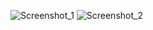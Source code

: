 ![Screenshot_1](https://github.com/halestormik/Docker-2/assets/147516686/ddc5d94e-b2f8-450e-9786-66b4aa6553a3)
![Screenshot_2](https://github.com/halestormik/Docker-2/assets/147516686/805fa045-6b1b-425c-9971-de2601f20e3e)
